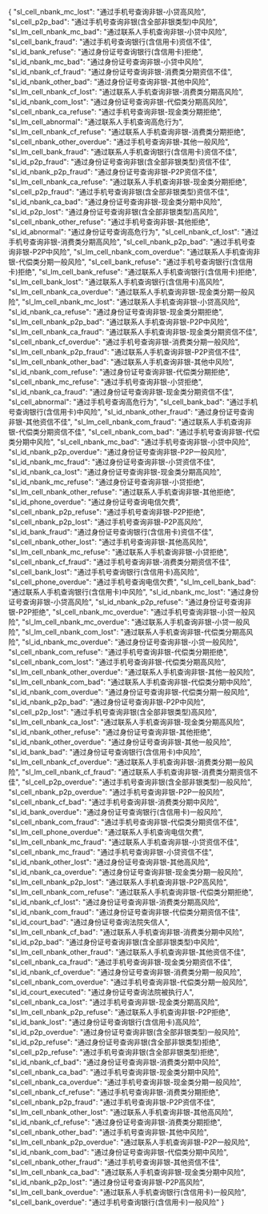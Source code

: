 {    "sl_cell_nbank_mc_lost": "通过手机号查询非银-小贷高风险",    "sl_cell_p2p_bad": "通过手机号查询非银(含全部非银类型)中风险",    "sl_lm_cell_nbank_mc_bad": "通过联系人手机查询非银-小贷中风险",    "sl_cell_bank_fraud": "通过手机号查询银行(含信用卡)资信不佳",    "sl_id_bank_refuse": "通过身份证号查询银行(含信用卡)拒绝",    "sl_id_nbank_mc_bad": "通过身份证号查询非银-小贷中风险",    "sl_id_nbank_cf_fraud": "通过身份证号查询非银-消费类分期资信不佳",    "sl_id_nbank_other_bad": "通过身份证号查询非银-其他中风险",    "sl_lm_cell_nbank_cf_lost": "通过联系人手机查询非银-消费类分期高风险",    "sl_id_nbank_com_lost": "通过身份证号查询非银-代偿类分期高风险",    "sl_cell_nbank_ca_refuse": "通过手机号查询非银-现金类分期拒绝",    "sl_lm_cell_abnormal": "通过联系人手机查询高危行为",    "sl_lm_cell_nbank_cf_refuse": "通过联系人手机查询非银-消费类分期拒绝",    "sl_cell_nbank_other_overdue": "通过手机号查询非银-其他一般风险",    "sl_lm_cell_bank_fraud": "通过联系人手机查询银行(含信用卡)资信不佳",    "sl_id_p2p_fraud": "通过身份证号查询非银(含全部非银类型)资信不佳",    "sl_id_nbank_p2p_fraud": "通过身份证号查询非银-P2P资信不佳",    "sl_lm_cell_nbank_ca_refuse": "通过联系人手机查询非银-现金类分期拒绝",    "sl_cell_p2p_fraud": "通过手机号查询非银(含全部非银类型)资信不佳",    "sl_id_nbank_ca_bad": "通过身份证号查询非银-现金类分期中风险",    "sl_id_p2p_lost": "通过身份证号查询非银(含全部非银类型)高风险",    "sl_cell_nbank_other_refuse": "通过手机号查询非银-其他拒绝",    "sl_id_abnormal": "通过身份证号查询高危行为",    "sl_cell_nbank_cf_lost": "通过手机号查询非银-消费类分期高风险",    "sl_cell_nbank_p2p_bad": "通过手机号查询非银-P2P中风险",    "sl_lm_cell_nbank_com_overdue": "通过联系人手机查询非银-代偿类分期一般风险",    "sl_cell_bank_refuse": "通过手机号查询银行(含信用卡)拒绝",    "sl_lm_cell_bank_refuse": "通过联系人手机查询银行(含信用卡)拒绝",    "sl_lm_cell_bank_lost": "通过联系人手机查询银行(含信用卡)高风险",    "sl_lm_cell_nbank_ca_overdue": "通过联系人手机查询非银-现金类分期一般风险",    "sl_lm_cell_nbank_mc_lost": "通过联系人手机查询非银-小贷高风险",    "sl_id_nbank_ca_refuse": "通过身份证号查询非银-现金类分期拒绝",    "sl_lm_cell_nbank_p2p_bad": "通过联系人手机查询非银-P2P中风险",    "sl_lm_cell_nbank_ca_fraud": "通过联系人手机查询非银-现金类分期资信不佳",    "sl_cell_nbank_cf_overdue": "通过手机号查询非银-消费类分期一般风险",    "sl_lm_cell_nbank_p2p_fraud": "通过联系人手机查询非银-P2P资信不佳",    "sl_lm_cell_nbank_other_bad": "通过联系人手机查询非银-其他中风险",    "sl_id_nbank_com_refuse": "通过身份证号查询非银-代偿类分期拒绝",    "sl_cell_nbank_mc_refuse": "通过手机号查询非银-小贷拒绝",    "sl_id_nbank_ca_fraud": "通过身份证号查询非银-现金类分期资信不佳",    "sl_cell_abnormal": "通过手机号查询高危行为",    "sl_cell_bank_bad": "通过手机号查询银行(含信用卡)中风险",    "sl_id_nbank_other_fraud": "通过身份证号查询非银-其他资信不佳",    "sl_lm_cell_nbank_com_fraud": "通过联系人手机查询非银-代偿类分期资信不佳",    "sl_cell_nbank_com_bad": "通过手机号查询非银-代偿类分期中风险",    "sl_cell_nbank_mc_bad": "通过手机号查询非银-小贷中风险",    "sl_id_nbank_p2p_overdue": "通过身份证号查询非银-P2P一般风险",    "sl_id_nbank_mc_fraud": "通过身份证号查询非银-小贷资信不佳",    "sl_id_nbank_ca_lost": "通过身份证号查询非银-现金类分期高风险",    "sl_id_nbank_mc_refuse": "通过身份证号查询非银-小贷拒绝",    "sl_lm_cell_nbank_other_refuse": "通过联系人手机查询非银-其他拒绝",    "sl_id_phone_overdue": "通过身份证号查询电信欠费",    "sl_cell_nbank_p2p_refuse": "通过手机号查询非银-P2P拒绝",    "sl_cell_nbank_p2p_lost": "通过手机号查询非银-P2P高风险",    "sl_id_bank_fraud": "通过身份证号查询银行(含信用卡)资信不佳",    "sl_cell_nbank_other_lost": "通过手机号查询非银-其他高风险",    "sl_lm_cell_nbank_mc_refuse": "通过联系人手机查询非银-小贷拒绝",    "sl_cell_nbank_cf_fraud": "通过手机号查询非银-消费类分期资信不佳",    "sl_cell_bank_lost": "通过手机号查询银行(含信用卡)高风险",    "sl_cell_phone_overdue": "通过手机号查询电信欠费",    "sl_lm_cell_bank_bad": "通过联系人手机查询银行(含信用卡)中风险",    "sl_id_nbank_mc_lost": "通过身份证号查询非银-小贷高风险",    "sl_id_nbank_p2p_refuse": "通过身份证号查询非银-P2P拒绝",    "sl_cell_nbank_mc_overdue": "通过手机号查询非银-小贷一般风险",    "sl_lm_cell_nbank_mc_overdue": "通过联系人手机查询非银-小贷一般风险",    "sl_lm_cell_nbank_com_lost": "通过联系人手机查询非银-代偿类分期高风险",    "sl_id_nbank_mc_overdue": "通过身份证号查询非银-小贷一般风险",    "sl_cell_nbank_com_refuse": "通过手机号查询非银-代偿类分期拒绝",    "sl_cell_nbank_com_lost": "通过手机号查询非银-代偿类分期高风险",    "sl_lm_cell_nbank_other_overdue": "通过联系人手机查询非银-其他一般风险",    "sl_lm_cell_nbank_com_bad": "通过联系人手机查询非银-代偿类分期中风险",    "sl_id_nbank_com_overdue": "通过身份证号查询非银-代偿类分期一般风险",    "sl_id_nbank_p2p_bad": "通过身份证号查询非银-P2P中风险",    "sl_cell_p2p_lost": "通过手机号查询非银(含全部非银类型)高风险",    "sl_lm_cell_nbank_ca_lost": "通过联系人手机查询非银-现金类分期高风险",    "sl_id_nbank_other_refuse": "通过身份证号查询非银-其他拒绝",    "sl_id_nbank_other_overdue": "通过身份证号查询非银-其他一般风险",    "sl_id_bank_bad": "通过身份证号查询银行(含信用卡)中风险",    "sl_lm_cell_nbank_cf_overdue": "通过联系人手机查询非银-消费类分期一般风险",    "sl_lm_cell_nbank_cf_fraud": "通过联系人手机查询非银-消费类分期资信不佳",    "sl_cell_p2p_overdue": "通过手机号查询非银(含全部非银类型)一般风险",    "sl_cell_nbank_p2p_overdue": "通过手机号查询非银-P2P一般风险",    "sl_cell_nbank_cf_bad": "通过手机号查询非银-消费类分期中风险",    "sl_id_bank_overdue": "通过身份证号查询银行(含信用卡)一般风险",    "sl_cell_nbank_com_fraud": "通过手机号查询非银-代偿类分期资信不佳",    "sl_lm_cell_phone_overdue": "通过联系人手机查询电信欠费",    "sl_lm_cell_nbank_mc_fraud": "通过联系人手机查询非银-小贷资信不佳",    "sl_cell_nbank_mc_fraud": "通过手机号查询非银-小贷资信不佳",    "sl_id_nbank_other_lost": "通过身份证号查询非银-其他高风险",    "sl_id_nbank_ca_overdue": "通过身份证号查询非银-现金类分期一般风险",    "sl_lm_cell_nbank_p2p_lost": "通过联系人手机查询非银-P2P高风险",    "sl_lm_cell_nbank_com_refuse": "通过联系人手机查询非银-代偿类分期拒绝",    "sl_id_nbank_cf_lost": "通过身份证号查询非银-消费类分期高风险",    "sl_id_nbank_com_fraud": "通过身份证号查询非银-代偿类分期资信不佳",    "sl_id_court_bad": "通过身份证号查询法院失信人",    "sl_lm_cell_nbank_cf_bad": "通过联系人手机查询非银-消费类分期中风险",    "sl_id_p2p_bad": "通过身份证号查询非银(含全部非银类型)中风险",    "sl_lm_cell_nbank_other_fraud": "通过联系人手机查询非银-其他资信不佳",    "sl_cell_nbank_ca_fraud": "通过手机号查询非银-现金类分期资信不佳",    "sl_id_nbank_cf_overdue": "通过身份证号查询非银-消费类分期一般风险",    "sl_cell_nbank_com_overdue": "通过手机号查询非银-代偿类分期一般风险",    "sl_id_court_executed": "通过身份证号查询法院被执行人",    "sl_cell_nbank_ca_lost": "通过手机号查询非银-现金类分期高风险",    "sl_lm_cell_nbank_p2p_refuse": "通过联系人手机查询非银-P2P拒绝",    "sl_id_bank_lost": "通过身份证号查询银行(含信用卡)高风险",    "sl_id_p2p_overdue": "通过身份证号查询非银(含全部非银类型)一般风险",    "sl_id_p2p_refuse": "通过身份证号查询非银(含全部非银类型)拒绝",    "sl_cell_p2p_refuse": "通过手机号查询非银(含全部非银类型)拒绝",    "sl_id_nbank_cf_bad": "通过身份证号查询非银-消费类分期中风险",    "sl_cell_nbank_ca_bad": "通过手机号查询非银-现金类分期中风险",    "sl_cell_nbank_ca_overdue": "通过手机号查询非银-现金类分期一般风险",    "sl_cell_nbank_cf_refuse": "通过手机号查询非银-消费类分期拒绝",    "sl_cell_nbank_p2p_fraud": "通过手机号查询非银-P2P资信不佳",    "sl_lm_cell_nbank_other_lost": "通过联系人手机查询非银-其他高风险",    "sl_id_nbank_cf_refuse": "通过身份证号查询非银-消费类分期拒绝",    "sl_cell_nbank_other_bad": "通过手机号查询非银-其他中风险",    "sl_lm_cell_nbank_p2p_overdue": "通过联系人手机查询非银-P2P一般风险",    "sl_id_nbank_com_bad": "通过身份证号查询非银-代偿类分期中风险",    "sl_cell_nbank_other_fraud": "通过手机号查询非银-其他资信不佳",    "sl_lm_cell_nbank_ca_bad": "通过联系人手机查询非银-现金类分期中风险",    "sl_id_nbank_p2p_lost": "通过身份证号查询非银-P2P高风险",    "sl_lm_cell_bank_overdue": "通过联系人手机查询银行(含信用卡)一般风险",    "sl_cell_bank_overdue": "通过手机号查询银行(含信用卡)一般风险"  }